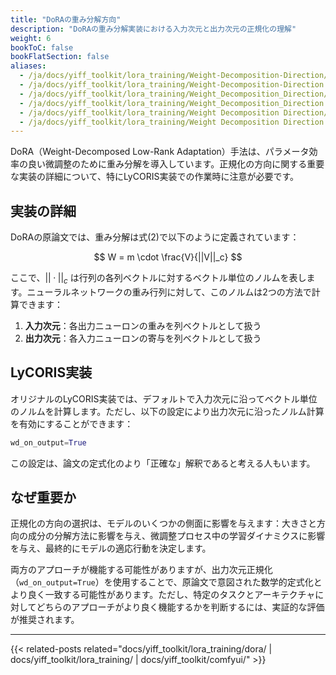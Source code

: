 ```yaml
---
title: "DoRAの重み分解方向"
description: "DoRAの重み分解実装における入力次元と出力次元の正規化の理解"
weight: 6
bookToC: false
bookFlatSection: false
aliases:
  - /ja/docs/yiff_toolkit/lora_training/Weight-Decomposition-Direction/
  - /ja/docs/yiff_toolkit/lora_training/Weight-Decomposition-Direction
  - /ja/docs/yiff_toolkit/lora_training/Weight_Decomposition_Direction/
  - /ja/docs/yiff_toolkit/lora_training/Weight_Decomposition_Direction
  - /ja/docs/yiff_toolkit/lora_training/Weight Decomposition Direction/
  - /ja/docs/yiff_toolkit/lora_training/Weight Decomposition Direction
---
```


DoRA（Weight-Decomposed Low-Rank Adaptation）手法は、パラメータ効率の良い微調整のために重み分解を導入しています。正規化の方向に関する重要な実装の詳細について、特にLyCORIS実装での作業時に注意が必要です。

## 実装の詳細

DoRAの原論文では、重み分解は式(2)で以下のように定義されています：

$$ W = m \cdot \frac{V}{||V||_c} $$

ここで、$||·||_c$ は行列の各列ベクトルに対するベクトル単位のノルムを表します。ニューラルネットワークの重み行列に対して、このノルムは2つの方法で計算できます：

1. **入力次元**：各出力ニューロンの重みを列ベクトルとして扱う
2. **出力次元**：各入力ニューロンの寄与を列ベクトルとして扱う

## LyCORIS実装

オリジナルのLyCORIS実装では、デフォルトで入力次元に沿ってベクトル単位のノルムを計算します。ただし、以下の設定により出力次元に沿ったノルム計算を有効にすることができます：

```python
wd_on_output=True
```

この設定は、論文の定式化のより「正確な」解釈であると考える人もいます。

## なぜ重要か

正規化の方向の選択は、モデルのいくつかの側面に影響を与えます：大きさと方向の成分の分解方法に影響を与え、微調整プロセス中の学習ダイナミクスに影響を与え、最終的にモデルの適応行動を決定します。

両方のアプローチが機能する可能性がありますが、出力次元正規化（`wd_on_output=True`）を使用することで、原論文で意図された数学的定式化とより良く一致する可能性があります。ただし、特定のタスクとアーキテクチャに対してどちらのアプローチがより良く機能するかを判断するには、実証的な評価が推奨されます。

---

{{< related-posts related="docs/yiff_toolkit/lora_training/dora/ | docs/yiff_toolkit/lora_training/ | docs/yiff_toolkit/comfyui/" >}}
